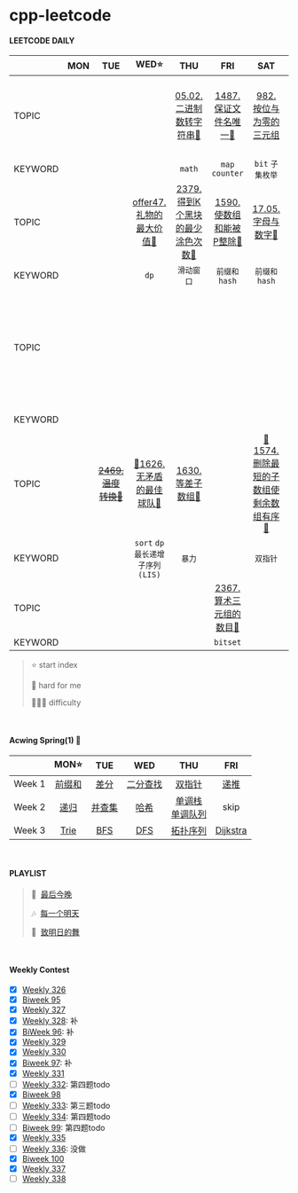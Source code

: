 # cpp-leetcode

#### LEETCODE DAILY
|       |MON|TUE|WED⭐|THU|FRI|SAT|SUN|
|  ---  |:-:|:-:|:-:|:-:|:-:|:-:|:-:|
|TOPIC  |   |   |   |[05.02. 二进制数转字符串🧡](/workspace/%E9%9D%A2%E8%AF%95%E9%A2%9805.02%20%E4%BA%8C%E8%BF%9B%E5%88%B6%E6%95%B0%E8%BD%AC%E5%AD%97%E7%AC%A6%E4%B8%B2.cpp)|[1487. 保证文件名唯一🧡](/workspace/1487.%E4%BF%9D%E8%AF%81%E6%96%87%E4%BB%B6%E5%90%8D%E5%94%AF%E4%B8%80.cpp)|[982. 按位与为零的三元组](/markdown/LC982.%20%E6%8C%89%E4%BD%8D%E4%B8%8E%E4%B8%BA0%E7%9A%84%E4%B8%89%E5%85%83%E7%BB%84.md)|[1599. 经营摩天轮的最大利润🧡](/workspace/1599.%E7%BB%8F%E8%90%A5%E6%91%A9%E5%A4%A9%E8%BD%AE%E7%9A%84%E6%9C%80%E5%A4%A7%E5%88%A9%E6%B6%A6.cpp)|
|KEYWORD|   |   |   |`math`|`map`<br/>`counter`|`bit` `子集枚举`|`模拟`|
|TOPIC  |   |   |[offer47. 礼物的最大价值🧡](https://leetcode.cn/problems/li-wu-de-zui-da-jie-zhi-lcof/)|[2379. 得到K个黑块的最少涂色次数💚](/workspace/2379.%E5%BE%97%E5%88%B0-k-%E4%B8%AA%E9%BB%91%E5%9D%97%E7%9A%84%E6%9C%80%E5%B0%91%E6%B6%82%E8%89%B2%E6%AC%A1%E6%95%B0.cpp)|[1590. 使数组和能被P整除🧡](/workspace/1590.%E4%BD%BF%E6%95%B0%E7%BB%84%E5%92%8C%E8%83%BD%E8%A2%AB-p-%E6%95%B4%E9%99%A4.cpp)|[17.05. 字母与数字🧡](/markdown/17.05.%20%E5%AD%97%E6%AF%8D%E4%B8%8E%E6%95%B0%E5%AD%97.md)|
|KEYWORD|   |   |`dp`|`滑动窗口`|`前缀和`<br/>`hash`|`前缀和`<br/>`hash`|
|TOPIC  |   |   |   |   |   |   |[📌1625. 执行操作后字典序最小的字符串🧡](https://leetcode.cn/problems/lexicographically-smallest-string-after-applying-operations/)|
|KEYWORD|   |   |   |   |   |   |`BFS` `枚举`|
|TOPIC  |   |~~[2469. 温度转换💚](https://leetcode.cn/problems/convert-the-temperature/)~~|[📌1626. 无矛盾的最佳球队🧡](/workspace/1626.%E6%97%A0%E7%9F%9B%E7%9B%BE%E7%9A%84%E6%9C%80%E4%BD%B3%E7%90%83%E9%98%9F.cpp)|[1630. 等差子数组🧡](/workspace/1630.%E7%AD%89%E5%B7%AE%E5%AD%90%E6%95%B0%E7%BB%84.cpp)|  |[📌1574. 删除最短的子数组使剩余数组有序🧡](/workspace/1574.%E5%88%A0%E9%99%A4%E6%9C%80%E7%9F%AD%E7%9A%84%E5%AD%90%E6%95%B0%E7%BB%84%E4%BD%BF%E5%89%A9%E4%BD%99%E6%95%B0%E7%BB%84%E6%9C%89%E5%BA%8F.cpp)|~~[2395. 和相等的子数组💚](https://leetcode.cn/problems/find-subarrays-with-equal-sum/)~~|
|KEYWORD|   |   |`sort` `dp` `最长递增子序列(LIS)`|`暴力`|  |`双指针`|`map`|
|TOPIC  |   |   |   |   |[2367. 算术三元组的数目💚](/workspace/2367.%E7%AE%97%E6%9C%AF%E4%B8%89%E5%85%83%E7%BB%84%E7%9A%84%E6%95%B0%E7%9B%AE.cpp)|
|KEYWORD|   |   |   |   |`bitset`|

> ⭐ start index
> 
> 📌 hard for me
> 
> 💚🧡💔 difficulty

<br/>

#### Acwing Spring(1) 📅
|       |MON⭐|TUE|WED|THU|FRI|
|  ---  |:-:|:-:|:-:|:-:|:-:|
|Week 1|[前缀和](/acwing/Spring/D1_%E5%89%8D%E7%BC%80%E5%92%8C.md)|[差分](/acwing/Spring/D2_%E5%B7%AE%E5%88%86.md)|[二分查找](/acwing/Spring/D3_%E4%BA%8C%E5%88%86.md)|[双指针](/acwing/Spring/D4_%E5%8F%8C%E6%8C%87%E9%92%88.md)|[递推](/acwing/Spring/D5_%E9%80%92%E6%8E%A8.md)|
|Week 2|[递归](/acwing/Spring/D6_%E9%80%92%E5%BD%92.md)|[并查集](/acwing/Spring/D7_%E5%B9%B6%E6%9F%A5%E9%9B%86.md)|[哈希](/acwing/Spring/D8_%E5%93%88%E5%B8%8C.md)|[单调栈](/acwing/Section%202/3_%E5%8D%95%E8%B0%83%E6%A0%88.cpp)<br/>[单调队列](/acwing/Section%202/4_%E5%8D%95%E8%B0%83%E9%98%9F%E5%88%97.cpp)| skip |
|Week 3|[Trie](/acwing/Spring/D11_Trie.md)|[BFS](/acwing/Spring/D12_BFS.md)|[DFS](/acwing/Spring/D12_BFS.md)|[拓扑序列](/acwing/Spring/D14_%E6%8B%93%E6%89%91%E5%BA%8F%E5%88%97.md)|[Dijkstra](/acwing/Spring/D15_Dijkstra.md)|


<br/>

#### PLAYLIST
> 🎵&nbsp; [最后今晚](https://c6.y.qq.com/base/fcgi-bin/u?__=2KqhcQ)
>
> 🎶&nbsp; [每一个明天](https://c6.y.qq.com/base/fcgi-bin/u?__=2meCbH)
>
> 🎵&nbsp; [致明日的舞](https://c6.y.qq.com/base/fcgi-bin/u?__=bs403yc)

<br/>

#### Weekly Contest
- [x] [Weekly 326](/record/2023/Weekly%20326.md)
- [x] [Biweek 95](/record/2023/Biweekly%2095.md)
- [x] [Weekly 327](/record/2023/Weekly%20327.md)
- [x] [Weekly 328](/record/2023/Weekly%20328.md): 补
- [x] [BiWeek 96](/record/2023/Biweekly%2096.md): 补
- [x] [Weekly 329](/record/2023/Weekly%20329.md)
- [x] [Weekly 330](/record/2023/Weekly%20330.md)
- [x] [Biweek 97](/record/2023/Biweekly%2097.md): 补
- [x] [Weekly 331](/record/2023/Weekly%20331.md)
- [ ] [Weekly 332](/record/2023/Weekly%20332.md): 第四题todo
- [x] [Biweek 98](/record/2023/Biweekly%2098.md)
- [ ] [Weekly 333](/record/2023/Weekly%20333.md): 第三题todo
- [ ] [Weekly 334](/record/2023/Weekly%20334.md): 第四题todo
- [ ] [Biweek 99](/record/2023/Biweekly%2099.md): 第四题todo
- [x] [Weekly 335](/record/2023/Weekly%20335.md)
- [ ] [Weekly 336](https://leetcode.cn/contest/weekly-contest-336/): 没做
- [x] [Biweek 100](/record/2023/Biweekly%20100.md)
- [x] [Weekly 337](/record/2023/Weekly%20337.md)
- [ ] [Weekly 338]()